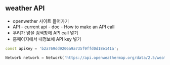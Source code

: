 ## weather API
* openwether 사이트 들어가기
* API - current api - doc - How to make an API call
* 우리가 넣을 검색창에 API call 넣기
* 홈페이지에서 내정보에 API key 넣기

```dart
const apiKey = 'b2a769dd9206a9a735f9ffd0d18e141a';

Network network = Network('https://api.openweathermap.org/data/2.5/weather?lat=$latitude3&lon=$longitude3&appid=$apiKey');
```
